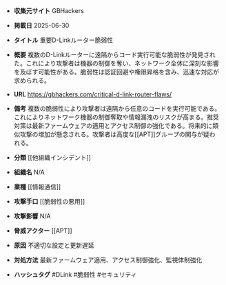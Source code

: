 - **収集元サイト**
GBHackers

- **掲載日**
2025-06-30

- **タイトル**
重要D-Linkルーター脆弱性

- **概要**
複数のD-Linkルーターに遠隔からコード実行可能な脆弱性が発見された。これにより攻撃者は機器の制御を奪い、ネットワーク全体に深刻な影響を及ぼす可能性がある。脆弱性は認証回避や権限昇格を含み、迅速な対応が求められる。

- **URL**
https://gbhackers.com/critical-d-link-router-flaws/

- **備考**
複数の脆弱性により攻撃者は遠隔から任意のコードを実行可能である。これによりネットワーク機器の制御奪取や情報漏洩のリスクが高まる。推奨対策は最新ファームウェアの適用とアクセス制御の強化である。将来的に類似攻撃の増加が懸念される。攻撃者は高度な[[APT]]グループの関与が疑われる。

- **分類**
[[他組織インシデント]]

- **組織名**
N/A

- **業種**
[[情報通信]]

- **攻撃手口**
[[脆弱性の悪用]]

- **攻撃影響**
N/A

- **脅威アクター**
[[APT]]

- **原因**
不適切な設定と更新遅延

- **対処方法**
最新ファームウェア適用、アクセス制御強化、監視体制強化

- **ハッシュタグ**
#DLink #脆弱性 #セキュリティ
